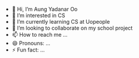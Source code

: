 - 👋 Hi, I’m Aung Yadanar Oo
- 👀 I’m interested in CS
- 🌱 I’m currently learning CS at Uopeople
- 💞️ I’m looking to collaborate on my school project
- 📫 How to reach me ...
- 😄 Pronouns: ...
- ⚡ Fun fact: ...

<!---
Aung-Yadanar-Oo/Aung-Yadanar-Oo is a ✨ special ✨ repository because its `README.md` (this file) appears on your GitHub profile.
You can click the Preview link to take a look at your changes.
--->
